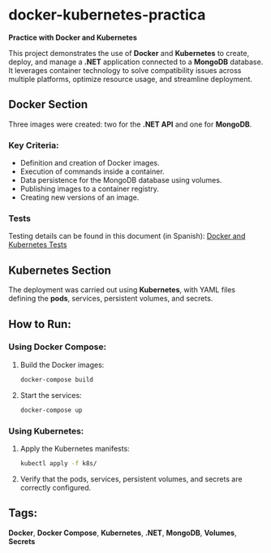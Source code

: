 # docker-kubernetes-practica

**Practice with Docker and Kubernetes**

This project demonstrates the use of **Docker** and **Kubernetes** to create, deploy, and manage a **.NET** application connected to a **MongoDB** database. It leverages container technology to solve compatibility issues across multiple platforms, optimize resource usage, and streamline deployment.

## Docker Section
Three images were created: two for the **.NET API** and one for **MongoDB**.

### Key Criteria:
- Definition and creation of Docker images.
- Execution of commands inside a container.
- Data persistence for the MongoDB database using volumes.
- Publishing images to a container registry.
- Creating new versions of an image.

### Tests
Testing details can be found in this document (in Spanish): [Docker and Kubernetes Tests](https://docs.google.com/document/d/1_exWR6R3zWzeC5EHMod3fcy7lWRHAQGxqoL8DDBqT8s/edit?usp=sharing)

## Kubernetes Section
The deployment was carried out using **Kubernetes**, with YAML files defining the **pods**, services, persistent volumes, and secrets.

## How to Run:

### Using Docker Compose:
1. Build the Docker images:
   ```bash
   docker-compose build
   ```
2. Start the services:
   ```bash
   docker-compose up
   ```

### Using Kubernetes:
1. Apply the Kubernetes manifests:
   ```bash
   kubectl apply -f k8s/
   ```

2. Verify that the pods, services, persistent volumes, and secrets are correctly configured.

## Tags:
**Docker**, **Docker Compose**, **Kubernetes**, **.NET**, **MongoDB**, **Volumes**, **Secrets**

